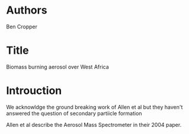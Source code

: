 # Authors
Ben Cropper

# Title
Biomass burning aerosol over West Africa

# Introuction
We acknowldge the ground breaking work of Allen et al but they haven't answered the question of secondary partiicle formation

Allen et al describe the Aerosol Mass Spectrometer in their 2004 paper.
